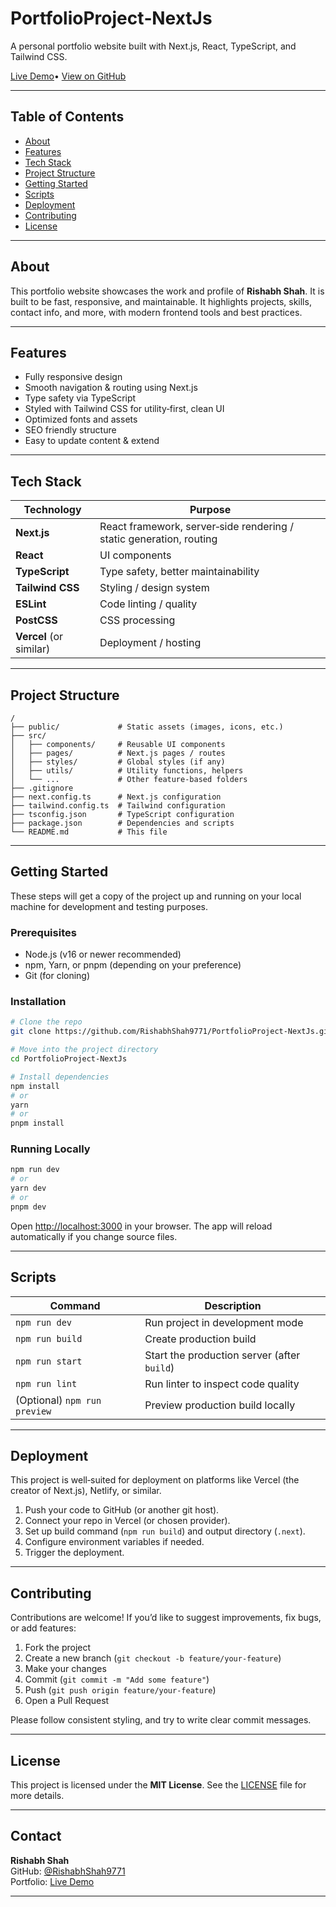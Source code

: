 # PortfolioProject‑NextJs

A personal portfolio website built with Next.js, React, TypeScript, and Tailwind CSS.

[Live Demo](https://personal-portfolio-2025-blue.vercel.app/)• [View on GitHub](https://github.com/RishabhShah9771/PortfolioProject-NextJs)

---

## Table of Contents

- [About](#about)  
- [Features](#features)  
- [Tech Stack](#tech-stack)  
- [Project Structure](#project-structure)  
- [Getting Started](#getting-started)  
- [Scripts](#scripts)  
- [Deployment](#deployment)  
- [Contributing](#contributing)  
- [License](#license)  

---

## About

This portfolio website showcases the work and profile of **Rishabh Shah**. It is built to be fast, responsive, and maintainable. It highlights projects, skills, contact info, and more, with modern frontend tools and best practices.

---

## Features

- Fully responsive design  
- Smooth navigation & routing using Next.js  
- Type safety via TypeScript  
- Styled with Tailwind CSS for utility‑first, clean UI  
- Optimized fonts and assets  
- SEO friendly structure  
- Easy to update content & extend  

---

## Tech Stack

| Technology | Purpose |
|-------------|---------|
| **Next.js** | React framework, server‑side rendering / static generation, routing |
| **React** | UI components |
| **TypeScript** | Type safety, better maintainability |
| **Tailwind CSS** | Styling / design system |
| **ESLint** | Code linting / quality |
| **PostCSS** | CSS processing |
| **Vercel** (or similar) | Deployment / hosting |

---

## Project Structure

```
/
├── public/             # Static assets (images, icons, etc.)
├── src/
│   ├── components/     # Reusable UI components
│   ├── pages/          # Next.js pages / routes
│   ├── styles/         # Global styles (if any)
│   ├── utils/          # Utility functions, helpers
│   └── ...             # Other feature‑based folders
├── .gitignore          
├── next.config.ts      # Next.js configuration
├── tailwind.config.ts  # Tailwind configuration
├── tsconfig.json       # TypeScript configuration
├── package.json        # Dependencies and scripts
└── README.md           # This file
```

---

## Getting Started

These steps will get a copy of the project up and running on your local machine for development and testing purposes.

### Prerequisites

- Node.js (v16 or newer recommended)  
- npm, Yarn, or pnpm (depending on your preference)  
- Git (for cloning)

### Installation

```bash
# Clone the repo
git clone https://github.com/RishabhShah9771/PortfolioProject-NextJs.git

# Move into the project directory
cd PortfolioProject-NextJs

# Install dependencies
npm install
# or
yarn
# or
pnpm install
```

### Running Locally

```bash
npm run dev
# or
yarn dev
# or
pnpm dev
```

Open [http://localhost:3000](http://localhost:3000) in your browser. The app will reload automatically if you change source files.

---

## Scripts

| Command | Description |
|---------|-------------|
| `npm run dev` | Run project in development mode |
| `npm run build` | Create production build |
| `npm run start` | Start the production server (after `build`) |
| `npm run lint` | Run linter to inspect code quality |
| (Optional) `npm run preview` | Preview production build locally |

---

## Deployment

This project is well‑suited for deployment on platforms like Vercel (the creator of Next.js), Netlify, or similar.

1. Push your code to GitHub (or another git host).  
2. Connect your repo in Vercel (or chosen provider).  
3. Set up build command (`npm run build`) and output directory (`.next`).  
4. Configure environment variables if needed.  
5. Trigger the deployment.  

---

## Contributing

Contributions are welcome! If you’d like to suggest improvements, fix bugs, or add features:

1. Fork the project  
2. Create a new branch (`git checkout ‑b feature/your‑feature`)  
3. Make your changes  
4. Commit (`git commit ‑m "Add some feature"`)  
5. Push (`git push origin feature/your‑feature`)  
6. Open a Pull Request  

Please follow consistent styling, and try to write clear commit messages.

---

## License

This project is licensed under the **MIT License**. See the [LICENSE](LICENSE) file for more details.

---

## Contact

**Rishabh Shah**  
GitHub: [@RishabhShah9771](https://github.com/RishabhShah9771)  
Portfolio: [Live Demo][def]  

---


[def]: https://personal‑portfolio‑2025‑blue.vercel.app/
